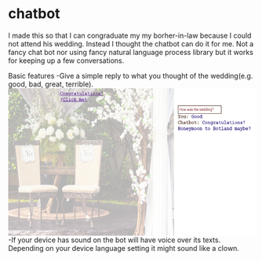 # chatbot
I made this so that I can congraduate my my borher-in-law because I could not attend his wedding.
Instead I thought the chatbot can do it for me. Not a fancy chat bot nor using fancy natural language process library
but it works for keeping up a few conversations.


Basic features
-Give a simple reply to what you thought of the wedding(e.g. good, bad, great, terrible).
<img align="left" width="600" height="300" src="https://github.com/Yoloyoda/chatbot/blob/master/Chatbot_Demo1.PNG">
<br><br>
-If your device has sound on the bot will have voice over its texts. Depending on your device language setting
 it might sound like a clown.
